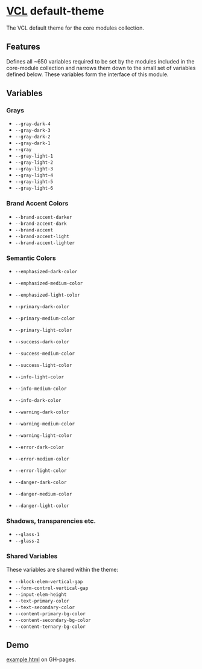 # [VCL](https://vcl.github.io/) default-theme

The VCL default theme for the core modules collection.

## Features

Defines all ~650 variables required to be set by the modules included in
the core-module collection and narrows them down to the small set
of variables defined below. These variables form the interface
of this module.

## Variables

### Grays

- `--gray-dark-4`
- `--gray-dark-3`
- `--gray-dark-2`
- `--gray-dark-1`
- `--gray`
- `--gray-light-1`
- `--gray-light-2`
- `--gray-light-3`
- `--gray-light-4`
- `--gray-light-5`
- `--gray-light-6`

### Brand Accent Colors

- `--brand-accent-darker`
- `--brand-accent-dark`
- `--brand-accent`
- `--brand-accent-light`
- `--brand-accent-lighter`

### Semantic Colors

- `--emphasized-dark-color`
- `--emphasized-medium-color`
- `--emphasized-light-color`

- `--primary-dark-color`
- `--primary-medium-color`
- `--primary-light-color`

- `--success-dark-color`
- `--success-medium-color`
- `--success-light-color`

- `--info-light-color`
- `--info-medium-color`
- `--info-dark-color`

- `--warning-dark-color`
- `--warning-medium-color`
- `--warning-light-color`

- `--error-dark-color`
- `--error-medium-color`
- `--error-light-color`

- `--danger-dark-color`
- `--danger-medium-color`
- `--danger-light-color`

### Shadows, transparencies etc.

- `--glass-1`
- `--glass-2`

### Shared Variables

These variables are shared within the theme:

- `--block-elem-vertical-gap`
- `--form-control-vertical-gap`
- `--input-elem-height`
- `--text-primary-color`
- `--text-secondary-color`
- `--content-primary-bg-color`
- `--content-secondary-bg-color`
- `--content-ternary-bg-color`

## Demo

[example.html](/demo/example.html) on GH-pages.
